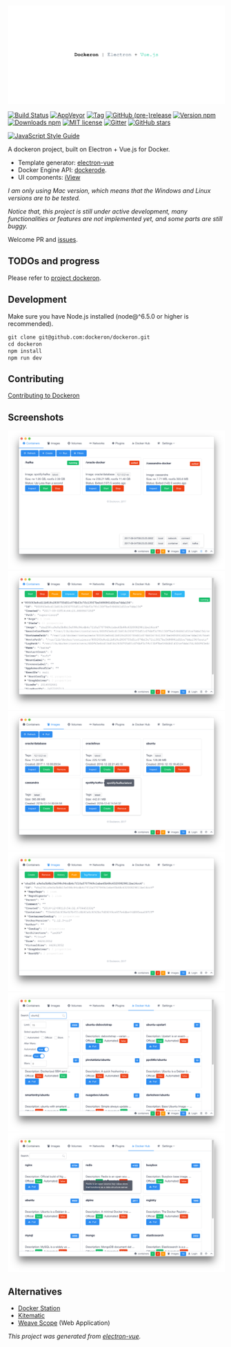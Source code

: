 
![](./docs/Dockeron.png)

[![Build Status](https://travis-ci.org/dockeron/dockeron.svg?branch=master)](https://travis-ci.org/dockeron/dockeron)
[![AppVeyor](https://img.shields.io/appveyor/ci/gruntjs/grunt.svg)](https://ci.appveyor.com/project/fluency03/dockeron)
[![Tag](https://img.shields.io/github/tag/dockeron/dockeron.svg)](https://github.com/dockeron/dockeron/tags)
[![GitHub (pre-)release](https://img.shields.io/github/release/dockeron/dockeron/all.svg)](https://github.com/dockeron/dockeron/releases)
[![Version npm](https://img.shields.io/npm/v/dockeron.svg)](https://www.npmjs.com/package/dockeron)
[![Downloads npm](https://img.shields.io/npm/dt/dockeron.svg)](https://www.npmjs.com/package/dockeron)
[![MIT license](https://img.shields.io/npm/l/dockeron.svg)](https://opensource.org/licenses/MIT)
[![Gitter](https://img.shields.io/gitter/room/nwjs/nw.js.svg)](https://gitter.im/dockeron-project)
[![GitHub stars](https://img.shields.io/github/stars/dockeron/dockeron.svg?style=social&label=Star)](https://github.com/dockeron/dockeron)

[![JavaScript Style Guide](https://cdn.rawgit.com/feross/standard/master/badge.svg)](https://github.com/feross/standard)

A dockeron project, built on Electron + Vue.js for Docker.
  - Template generator: [electron-vue](https://github.com/SimulatedGREG/electron-vue)
  - Docker Engine API: [dockerode](https://github.com/apocas/dockerode).
  - UI components: [iView](https://github.com/iview/iview)

*I am only using Mac version, which means that the Windows and Linux versions are to be tested.*

*Notice that, this project is still under active development, many functionalities or features are not implemented yet, and some parts are still buggy.*

Welcome PR and [issues](https://github.com/dockeron/dockeron/issues/new).


## TODOs and progress

Please refer to [project dockeron](https://github.com/dockeron/dockeron/projects/1).


## Development

Make sure you have Node.js installed (node@^6.5.0 or higher is recommended).

```
git clone git@github.com:dockeron/dockeron.git
cd dockeron
npm install
npm run dev
```

## Contributing

[Contributing to Dockeron](https://github.com/dockeron/dockeron/blob/master/CONTRIBUTING.md)

## Screenshots


![](./docs/dockeron-screenshot1.png)
![](./docs/dockeron-screenshot2.png)
![](./docs/dockeron-screenshot3.png)
![](./docs/dockeron-screenshot4.png)
![](./docs/dockeron-screenshot5.png)
![](./docs/dockeron-screenshot6.png)


## Alternatives

- [Docker Station](https://dockstation.io/)
- [Kitematic](https://kitematic.com/)
- [Weave Scope](https://github.com/weaveworks/scope) (Web Application)


*This project was generated from [electron-vue](https://github.com/SimulatedGREG/electron-vue).*
